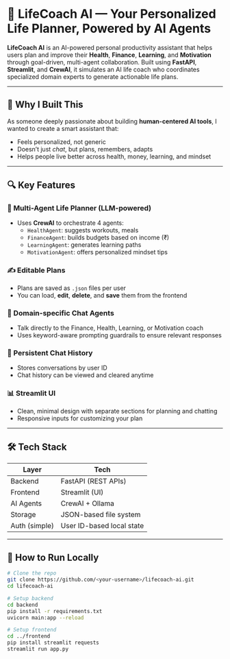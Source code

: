 # 🧠 LifeCoach AI — Your Personalized Life Planner, Powered by AI Agents

**LifeCoach AI** is an AI-powered personal productivity assistant that helps users plan and improve their **Health**, **Finance**, **Learning**, and **Motivation** through goal-driven, multi-agent collaboration. Built using **FastAPI**, **Streamlit**, and **CrewAI**, it simulates an AI life coach who coordinates specialized domain experts to generate actionable life plans.

---

## 🚀 Why I Built This

As someone deeply passionate about building **human-centered AI tools**, I wanted to create a smart assistant that:
- Feels personalized, not generic
- Doesn’t just *chat*, but plans, remembers, adapts
- Helps people live better across health, money, learning, and mindset

---

## 🔍 Key Features

### 🧠 Multi-Agent Life Planner (LLM-powered)
- Uses **CrewAI** to orchestrate 4 agents:
  - `HealthAgent`: suggests workouts, meals
  - `FinanceAgent`: builds budgets based on income (₹)
  - `LearningAgent`: generates learning paths
  - `MotivationAgent`: offers personalized mindset tips

### ✍️ Editable Plans
- Plans are saved as `.json` files per user
- You can load, **edit**, **delete**, and **save** them from the frontend

### 💬 Domain-specific Chat Agents
- Talk directly to the Finance, Health, Learning, or Motivation coach
- Uses keyword-aware prompting guardrails to ensure relevant responses

### 🔄 Persistent Chat History
- Stores conversations by user ID
- Chat history can be viewed and cleared anytime

### 📊 Streamlit UI
- Clean, minimal design with separate sections for planning and chatting
- Responsive inputs for customizing your plan

---

## 🛠️ Tech Stack

| Layer         | Tech                     |
|--------------|--------------------------|
| Backend       | FastAPI (REST APIs)       |
| Frontend      | Streamlit (UI)            |
| AI Agents     | CrewAI +  Ollama |
| Storage       | JSON-based file system    |
| Auth (simple) | User ID-based local state |

---


## 🧪 How to Run Locally

```bash
# Clone the repo
git clone https://github.com/<your-username>/lifecoach-ai.git
cd lifecoach-ai

# Setup backend
cd backend
pip install -r requirements.txt
uvicorn main:app --reload

# Setup frontend
cd ../frontend
pip install streamlit requests
streamlit run app.py
